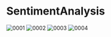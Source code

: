 # SentimentAnalysis

![0001](https://github.com/Juhilkumar/SentimentAndSemanticAnalysis/assets/84639067/3c951785-0b13-44d9-8e28-796a5b28436d)
![0002](https://github.com/Juhilkumar/SentimentAndSemanticAnalysis/assets/84639067/acc580e9-ad5c-4c3d-bf88-bdecd014c562)
![0003](https://github.com/Juhilkumar/SentimentAndSemanticAnalysis/assets/84639067/8e8695cb-3a25-41f8-be1f-ebc70496ba80)
![0004](https://github.com/Juhilkumar/SentimentAndSemanticAnalysis/assets/84639067/a919fdec-74f1-4f1d-9c31-8f6dfc466466)
